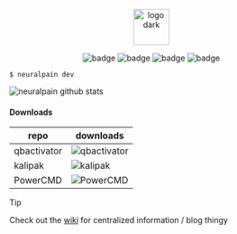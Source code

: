 <p align="center">
  <picture>
    <source srcset="https://user-images.githubusercontent.com/77242216/209022557-dd9ebe9c-1be1-4d7d-a683-c8591a179600.svg" media="(prefers-color-scheme: light)" height="64px" alt="logo light">
    <img src="https://user-images.githubusercontent.com/77242216/209022740-0a7c7217-b247-4d6d-98ed-c4aa7ce45701.svg" height="64px" alt="logo dark">
  </picture>
</p>

<p align="center">
  <img src="https://img.shields.io/badge/GitHub-100000?style=for-the-badge&logo=github&logoColor=white" alt="badge">
  <img src="https://img.shields.io/badge/Windows-0078D6?style=for-the-badge&logo=windows&logoColor=white" alt="badge">
  <img src="https://img.shields.io/badge/mac%20os-000000?style=for-the-badge&logo=apple&logoColor=white" alt="badge">
  <img src="https://img.shields.io/badge/Linux-FCC624?style=for-the-badge&logo=linux&logoColor=black" alt="badge"><br>
</p>

```
$ neuralpain dev
```

![neuralpain github stats](https://github-readme-activity-graph.vercel.app/graph?username=neuralpain&theme=github-compact)

<!-- <p align="center">
  <img src="https://github-readme-stats.vercel.app/api?username=neuralpain&show_icons=true&theme=dark&include_all_commits=true" alt="neuralpain github stats">
</p> -->

#### Downloads

| repo | downloads |
| --- | --- |
| qbactivator | ![qbactivator](https://img.shields.io/github/downloads/neuralpain/qbactivator/total.svg) |
| kalipak | ![kalipak](https://img.shields.io/github/downloads/neuralpain/kalipak/total.svg) |
| PowerCMD | ![PowerCMD](https://img.shields.io/github/downloads/neuralpain/PowerCMD/total.svg) |

> [!TIP]  
> Check out the [wiki](https://github.com/neuralpain/neuralpain/wiki) for centralized information / blog thingy